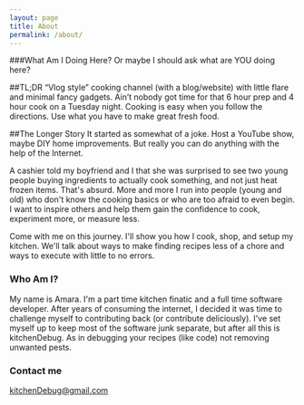 ```yaml
---
layout: page
title: About
permalink: /about/
---
```


###What Am I Doing Here?
Or maybe I should ask what are YOU doing here?

##TL;DR
“Vlog style” cooking channel (with a blog/website) with little flare and minimal fancy gadgets. Ain’t nobody got time for that 6 hour prep and 4 hour cook on a Tuesday night. Cooking is easy when you follow the directions. Use what you have to make great fresh food.

##The Longer Story
It started as somewhat of a joke. Host a YouTube show, maybe DIY home improvements. But really you can do anything with the help of the Internet. 

A cashier told my boyfriend and I that she was surprised to see two young people buying ingredients to actually cook something, and not just heat frozen items. That's absurd. More and more I run into people (young and old) who don't know the cooking basics or who are too afraid to even begin. I want to inspire others and help them gain the confidence to cook, experiment more, or measure less.

Come with me on this journey. I'll show you how I cook, shop, and setup my kitchen. We'll talk about ways to make finding recipes less of a chore and ways to execute with little to no errors.

### Who Am I?

My name is Amara. I'm a part time kitchen finatic and a full time software developer. After years of consuming the internet, I decided it was time to challenge myself to contributing back (or contribute deliciously). I've set myself up to keep most of the software junk separate, but after all this is kitchenDebug. As in debugging your recipes (like code) not removing unwanted pests.

### Contact me

[kitchenDebug@gmail.com](mailto:kitchenDebug@gmail.com)
